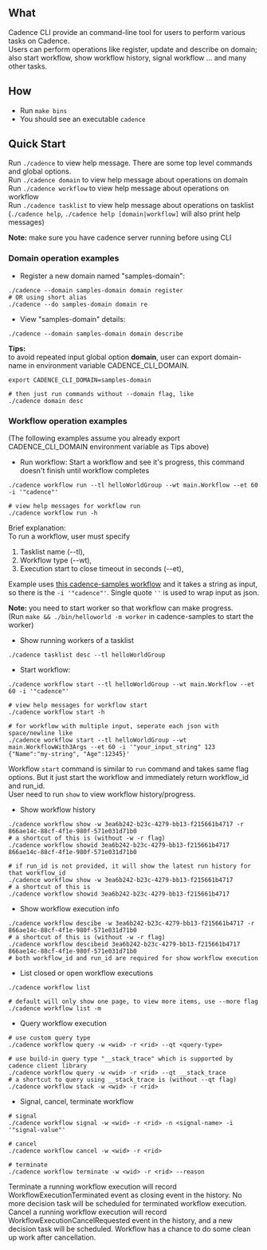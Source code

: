 ## What
Cadence CLI provide an command-line tool for users to perform various tasks on Cadence.  
Users can perform operations like register, update and describe on domain;  
also start workflow, show workflow history, signal workflow ... and many other tasks.    

## How
- Run `make bins`
- You should see an executable `cadence`

## Quick Start
Run `./cadence` to view help message. There are some top level commands and global options.   
Run `./cadence domain` to view help message about operations on domain  
Run `./cadence workflow` to view help message about operations on workflow  
Run `./cadence tasklist` to view help message about operations on tasklist  
(`./cadence help`, `./cadence help [domain|workflow]` will also print help messages)

**Note:** make sure you have cadence server running before using CLI 

### Domain operation examples 
- Register a new domain named "samples-domain":  
```
./cadence --domain samples-domain domain register 
# OR using short alias  
./cadence --do samples-domain domain re
```   
- View "samples-domain" details:   
```
./cadence --domain samples-domain domain describe  
```

**Tips:**  
to avoid repeated input global option **domain**, user can export domain-name in environment variable CADENCE_CLI_DOMAIN.
```
export CADENCE_CLI_DOMAIN=samples-domain

# then just run commands without --domain flag, like
./cadence domain desc
```

### Workflow operation examples
(The following examples assume you already export CADENCE_CLI_DOMAIN environment variable as Tips above)

- Run workflow: Start a workflow and see it's progress, this command doesn't finish until workflow completes
```
./cadence workflow run --tl helloWorldGroup --wt main.Workflow --et 60 -i '"cadence"'

# view help messages for workflow run
./cadence workflow run -h
``` 
Brief explanation:  
To run a workflow, user must specify 
1. Tasklist name (--tl), 
2. Workflow type (--wt), 
3. Execution start to close timeout in seconds (--et), 

Example uses [this cadence-samples workflow](https://github.com/samarabbas/cadence-samples/blob/master/cmd/samples/recipes/helloworld/helloworld_workflow.go) 
and it takes a string as input, so there is the `-i '"cadence"'`. Single quote `''` is used to wrap input as json. 

**Note:** you need to start worker so that workflow can make progress.  
(Run `make && ./bin/helloworld -m worker` in cadence-samples to start the worker)

- Show running workers of a tasklist
```
./cadence tasklist desc --tl helloWorldGroup

```

- Start workflow: 
```
./cadence workflow start --tl helloWorldGroup --wt main.Workflow --et 60 -i '"cadence"'

# view help messages for workflow start
./cadence workflow start -h

# for workflow with multiple input, seperate each json with space/newline like
./cadence workflow start --tl helloWorldGroup --wt main.WorkflowWith3Args --et 60 -i '"your_input_string" 123 {"Name":"my-string", "Age":12345}'
```
Workflow `start` command is similar to `run` command and takes same flag options. But it just start the workflow and immediately return workflow_id and run_id.  
User need to run `show` to view workflow history/progress.  

- Show workflow history
```
./cadence workflow show -w 3ea6b242-b23c-4279-bb13-f215661b4717 -r 866ae14c-88cf-4f1e-980f-571e031d71b0
# a shortcut of this is (without -w -r flag)
./cadence workflow showid 3ea6b242-b23c-4279-bb13-f215661b4717 866ae14c-88cf-4f1e-980f-571e031d71b0

# if run_id is not provided, it will show the latest run history for that workflow_id
./cadence workflow show -w 3ea6b242-b23c-4279-bb13-f215661b4717
# a shortcut of this is
./cadence workflow showid 3ea6b242-b23c-4279-bb13-f215661b4717
```

- Show workflow execution info
```
./cadence workflow descibe -w 3ea6b242-b23c-4279-bb13-f215661b4717 -r 866ae14c-88cf-4f1e-980f-571e031d71b0
# a shortcut of this is (without -w -r flag)
./cadence workflow descibeid 3ea6b242-b23c-4279-bb13-f215661b4717 866ae14c-88cf-4f1e-980f-571e031d71b0
# both workflow_id and run_id are required for show workflow execution
```

- List closed or open workflow executions
```
./cadence workflow list

# default will only show one page, to view more items, use --more flag
./cadence workflow list -m
```

- Query workflow execution
```
# use custom query type
./cadence workflow query -w <wid> -r <rid> --qt <query-type>

# use build-in query type "__stack_trace" which is supported by cadence client library
./cadence workflow query -w <wid> -r <rid> --qt __stack_trace
# a shortcut to query using __stack_trace is (without --qt flag)
./cadence workflow stack -w <wid> -r <rid> 
```

- Signal, cancel, terminate workflow
```
# signal
./cadence workflow signal -w <wid> -r <rid> -n <signal-name> -i '"signal-value"'

# cancel
./cadence workflow cancel -w <wid> -r <rid>

# terminate
./cadence workflow terminate -w <wid> -r <rid> --reason 
```
Terminate a running workflow execution will record WorkflowExecutionTerminated event as closing event in the history. No more decision task will be scheduled for terminated workflow execution.  
Cancel a running workflow execution will record WorkflowExecutionCancelRequested event in the history, and a new decision task will be scheduled. Workflow has a chance to do some clean up work after cancellation.
